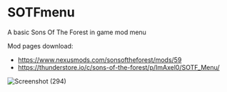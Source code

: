 # SOTFmenu
 A basic Sons Of The Forest in game mod menu
 
 Mod pages download: 
 - https://www.nexusmods.com/sonsoftheforest/mods/59
 - https://thunderstore.io/c/sons-of-the-forest/p/ImAxel0/SOTF_Menu/
 
 ![Screenshot (294)](https://user-images.githubusercontent.com/124681710/234573102-dcf39d58-afc2-4921-b698-1f5a7a9c53c7.png)
